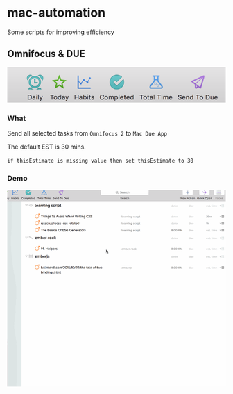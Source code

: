 # mac-automation
Some scripts for improving efficiency

## Omnifocus & DUE
![](./img/sendtodue.png)

### What

Send all selected tasks from `Omnifocus 2` to `Mac Due App`

The default EST is 30 mins.

`if thisEstimate is missing value then set thisEstimate to 30`

### Demo

![](./img/sendtodue.gif)
